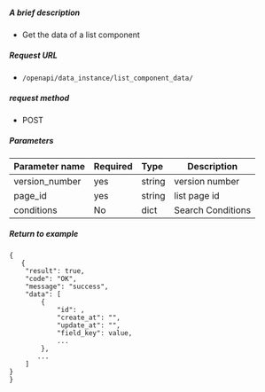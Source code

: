 ##### A brief description

- Get the data of a list component

##### Request URL
- ` /openapi/data_instance/list_component_data/ `
  
##### request method
- POST

##### Parameters

|Parameter name|Required|Type|Description|
|:---- |:---|:----- |----- |
|version_number |yes |string |version number |
|page_id |yes |string |list page id |
|conditions |No |dict |Search Conditions |


##### Return to example

````
{
   {
    "result": true,
    "code": "OK",
    "message": "success",
    "data": [
        {
            "id": ,
            "create_at": "",
            "update_at": "",
            "field_key": value,
            ...
        },
       ...
    ]
}
}
 
````
